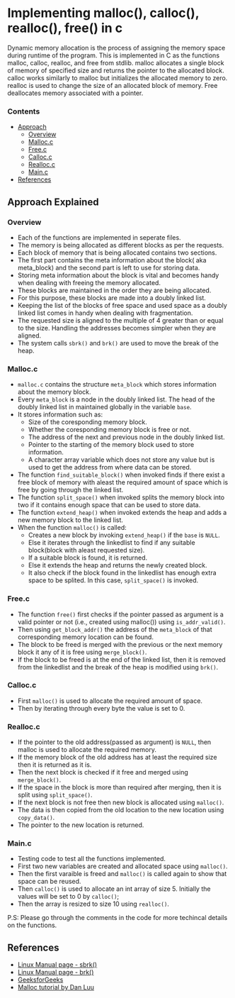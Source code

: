 # Implementing malloc(), calloc(), realloc(), free() in c
Dynamic memory allocation is the process of assigning the memory space during runtime of the program. This is implemented in C as the functions malloc, calloc, realloc, and free from stdlib. malloc allocates a single block of memory of specified size and returns the pointer to the allocated block. calloc works similarly to malloc but initializes the allocated memory to zero. realloc is used to change the size of an allocated block of memory. Free deallocates memory associated with a pointer.

### Contents
* [Approach](#approach-explained)
  * [Overview](#overview)
  * [Malloc.c](#mallocc)
  * [Free.c](#freec)
  * [Calloc.c](#callocc)
  * [Realloc.c](#reallocc)
  * [Main.c](#mainc)
* [References](#references)

## Approach Explained
### Overview
* Each of the functions are implemented in seperate files.
* The memory is being allocated as different blocks as per the requests.
* Each block of memory that is being allocated contains two sections.
* The first part contains the meta information about the block( aka meta_block) and the second part is left to use for storing data.
* Storing meta information about the block is vital and becomes handy when dealing with freeing the memory allocated.
* These blocks are maintained in the order they are being allocated.
* For this purpose, these blocks are made into a doubly linked list. 
* Keeping the list of the blocks of free space and used space as a doubly linked list comes in handy when dealing with fragmentation.
* The requested size is aligned to the multiple of 4 greater than or equal to the size. Handling the addresses becomes simpler when they are aligned. 
* The system calls `sbrk()` and `brk()` are used to move the break of the heap.  

### Malloc.c
* ```malloc.c``` contains the structure ```meta_block``` which stores information about the memory block.
* Every ```meta_block``` is a node in the doubly linked list. The head of the doubly linked list in maintained globally in the variable ```base```.
* It stores information such as:
  * Size of the coresponding memory block.
  * Whether the coresponding memory block is free or not.
  * The address of the next and previous node in the doubly linked list.
  * Pointer to the starting of the memory block used to store information.
  * A character array variable which does not store any value but is used to get the address from where data can be stored.
* The function ```find_suitable_block()``` when invoked finds if there exist a free block of memory with aleast the required amount of space which is free by going through the linked list.
* The function ```split_space()``` when invoked splits the memory block into two if it contains enough space that can be used to store data.
* The function ```extend_heap()``` when invoked extends the heap and adds a new memory block to the linked list.
* When the function ```malloc()``` is called:
  * Creates a new block by invoking ```extend_heap()``` if the ```base``` is ```NULL```.
  * Else it iterates through the linkedlist to find if any suitable block(block with aleast requested size).
  * If a suitable block is found, it is returned.
  * Else it extends the heap and returns the newly created block.
  * It also check if the block found in the linkedlist has enough extra space to be splited. In this case, ```split_space()``` is invoked.

### Free.c
* The function `free()` first checks if the pointer passed as argument is a valid pointer or not (i.e., created using malloc()) using `is_addr_valid()`.
* Then using `get_block_addr()` the address of the `meta_block` of that corresponding memory location can be found.
* The block to be freed is merged with the previous or the next memory block it any of it is free using `merge_block()`.
* If the block to be freed is at the end of the linked list, then it is removed from the linkedlist and the break of the heap is modified using `brk()`.

### Calloc.c
* First `malloc()` is used to allocate the required amount of space.
* Then by iterating through every byte the value is set to 0.

### Realloc.c
* If the pointer to the old address(passed as argument) is `NULL`, then malloc is used to allocate the required memory.
* If the memory block of the old address has at least the required size then it is returned as it is.
* Then the next block is checked if it free and merged using `merge_block()`.
* If the space in the block is more than required after merging, then it is split using `split_space()`.
* If the next block is not free then new block is allocated using `malloc()`. 
* The data is then copied from the old location to the new location using `copy_data()`.
* The pointer to the new location is returned.

### Main.c
 * Testing code to test all the functions implemented.
 * First two new variables are created and allocated space using `malloc()`.
 * Then the first varaible is freed and `malloc()` is called again to show that space can be reused.
 * Then `calloc()` is used to allocate an int array of size 5. Initially the values will be set to 0 by `calloc()`;
 * Then the array is resized to size 10 using `realloc()`.

P.S: Please go through the comments in the code for more techincal details on the functions.

## References
* [Linux Manual page - sbrk()](https://linux.die.net/man/2/sbrk)
* [Linux Manual page - brk()](https://man7.org/linux/man-pages/man2/brk.2.html)
* [GeeksforGeeks](https://www.geeksforgeeks.org/memory-layout-of-c-program/)
* [Malloc tutorial by Dan Luu]()
